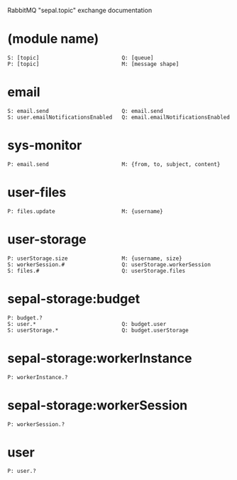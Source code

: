 RabbitMQ "sepal.topic" exchange documentation

# (module name)
    S: [topic]                          Q: [queue]
    P: [topic]                          M: [message shape]

# email
    S: email.send                       Q: email.send
    S: user.emailNotificationsEnabled   Q: email.emailNotificationsEnabled

# sys-monitor
    P: email.send                       M: {from, to, subject, content}

# user-files
    P: files.update                     M: {username}
    
# user-storage
    P: userStorage.size                 M: {username, size}
    S: workerSession.#                  Q: userStorage.workerSession
    S: files.#                          Q: userStorage.files

# sepal-storage:budget
    P: budget.?
    S: user.*                           Q: budget.user
    S: userStorage.*                    Q: budget.userStorage

# sepal-storage:workerInstance
    P: workerInstance.?

# sepal-storage:workerSession
    P: workerSession.?

# user
    P: user.?
